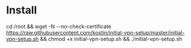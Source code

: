 # Install
cd /root && wget -N --no-check-certificate https://raw.githubusercontent.com/kostin/initial-vpn-setup/master/initial-vpn-setup.sh && chmod +x initial-vpn-setup.sh && ./initial-vpn-setup.sh
